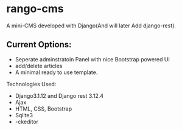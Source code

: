 # rango-cms

A mini-CMS developed with Django(And will later Add django-rest).

## Current Options:

- Seperate adminstratoin Panel with nice Bootstrap powered UI
- add/delete articles
- A minimal ready to use template.

Technologies Used:
- Django3.1.12 and Django rest 3.12.4
- Ajax
- HTML, CSS, Bootstrap
- Sqlite3
- -ckeditor
